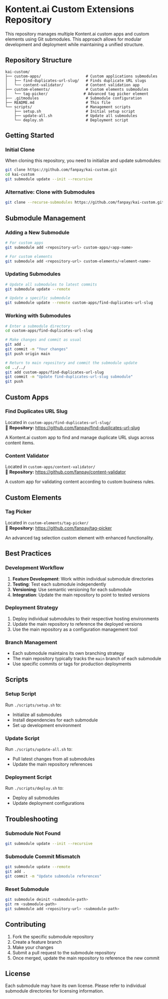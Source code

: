 # Kontent.ai Custom Extensions Repository

This repository manages multiple Kontent.ai custom apps and custom elements using Git submodules. This approach allows for modular development and deployment while maintaining a unified structure.

## Repository Structure

```
kai-custom/
├── custom-apps/                    # Custom applications submodules
│   ├── find-duplicates-url-slug/   # Finds duplicate URL slugs
│   └── content-validator/          # Content validation app
├── custom-elements/                # Custom elements submodules
│   └── tag-picker/                # Advanced tag picker element
├── .gitmodules                     # Submodule configuration
├── README.md                       # This file
└── scripts/                        # Management scripts
    ├── setup.sh                    # Initial setup script
    ├── update-all.sh               # Update all submodules
    └── deploy.sh                   # Deployment script
```

## Getting Started

### Initial Clone
When cloning this repository, you need to initialize and update submodules:

```bash
git clone https://github.com/fanpay/kai-custom.git
cd kai-custom
git submodule update --init --recursive
```

### Alternative: Clone with Submodules
```bash
git clone --recurse-submodules https://github.com/fanpay/kai-custom.git
```

## Submodule Management

### Adding a New Submodule
```bash
# For custom apps
git submodule add <repository-url> custom-apps/<app-name>

# For custom elements
git submodule add <repository-url> custom-elements/<element-name>
```

### Updating Submodules
```bash
# Update all submodules to latest commits
git submodule update --remote

# Update a specific submodule
git submodule update --remote custom-apps/find-duplicates-url-slug
```

### Working with Submodules
```bash
# Enter a submodule directory
cd custom-apps/find-duplicates-url-slug

# Make changes and commit as usual
git add .
git commit -m "Your changes"
git push origin main

# Return to main repository and commit the submodule update
cd ../../
git add custom-apps/find-duplicates-url-slug
git commit -m "Update find-duplicates-url-slug submodule"
git push
```

## Custom Apps

### Find Duplicates URL Slug
Located in `custom-apps/find-duplicates-url-slug/`  
📁 **Repository:** https://github.com/fanpay/find-duplicates-url-slug

A Kontent.ai custom app to find and manage duplicate URL slugs across content items.

### Content Validator
Located in `custom-apps/content-validator/`  
📁 **Repository:** https://github.com/fanpay/content-validator

A custom app for validating content according to custom business rules.

## Custom Elements

### Tag Picker
Located in `custom-elements/tag-picker/`  
📁 **Repository:** https://github.com/fanpay/tag-picker

An advanced tag selection custom element with enhanced functionality.

## Best Practices

### Development Workflow

1. **Feature Development**: Work within individual submodule directories
2. **Testing**: Test each submodule independently
3. **Versioning**: Use semantic versioning for each submodule
4. **Integration**: Update the main repository to point to tested versions

### Deployment Strategy

1. Deploy individual submodules to their respective hosting environments
2. Update the main repository to reference the deployed versions
3. Use the main repository as a configuration management tool

### Branch Management

- Each submodule maintains its own branching strategy
- The main repository typically tracks the `main` branch of each submodule
- Use specific commits or tags for production deployments

## Scripts

### Setup Script
Run `./scripts/setup.sh` to:
- Initialize all submodules
- Install dependencies for each submodule
- Set up development environment

### Update Script
Run `./scripts/update-all.sh` to:
- Pull latest changes from all submodules
- Update the main repository references

### Deployment Script
Run `./scripts/deploy.sh` to:
- Deploy all submodules
- Update deployment configurations

## Troubleshooting

### Submodule Not Found
```bash
git submodule update --init --recursive
```

### Submodule Commit Mismatch
```bash
git submodule update --remote
git add .
git commit -m "Update submodule references"
```

### Reset Submodule
```bash
git submodule deinit <submodule-path>
git rm <submodule-path>
git submodule add <repository-url> <submodule-path>
```

## Contributing

1. Fork the specific submodule repository
2. Create a feature branch
3. Make your changes
4. Submit a pull request to the submodule repository
5. Once merged, update the main repository to reference the new commit

## License

Each submodule may have its own license. Please refer to individual submodule directories for licensing information.
